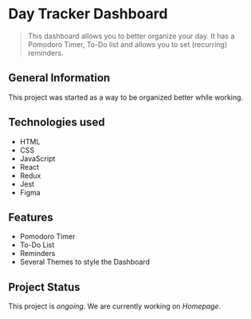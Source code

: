 # Day Tracker Dashboard
> This dashboard allows you to better organize your day. It has a Pomodoro Timer, To-Do list and allows you to set (recurring) reminders. 

## General Information
This project was started as a way to be organized better while working. 

## Technologies used
<ul>
    <li>HTML</li>
    <li>CSS</li>
    <li>JavaScript</li>
    <li>React</li>
    <li>Redux</li>
    <li>Jest</li>
    <li>Figma</li>
</ul>

## Features
<ul>
    <li>Pomodoro Timer</li>
    <li>To-Do List</li>
    <li>Reminders</li>
    <li>Several Themes to style the Dashboard</li>
</ul>

## Project Status
This project is *ongoing*.
We are currently working on *Homepage*.

